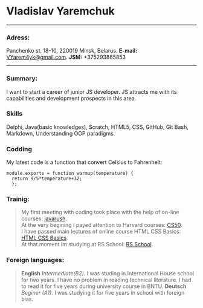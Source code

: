 # Vladislav Yaremchuk  
***
### Adress: ###
  Panchenko st. 18-10, 
  220019 Minsk, Belarus. 
  **E-mail:** <VYarem4yk@gmail.com>. 
  **JSM:** +375293865853  

***
### Summary: ###
I want to start a career of junior JS developer. JS attracts me with its capabilities and development prospects in this area.   
### Skills ###
Delphi, Java(basic knowledges), Scratch, HTML5, CSS, GitHub, Git Bash, Markdown, Understanding OOP paradigms.  
### Codding ###
My latest code is a function that convert Celsius to Fahrenheit: 
~~~~
module.exports = function warmup(temperature) {
  return 9/5*temperature+32;
  };
~~~~
### Trainig: ###
>My first meeting with coding took place with the help of on-line courses: [javarush](https://javarush.ru/ "JavaRush site").  
>At the very begining I payed attention to Harvard courses: [CS50](https://javarush.ru/quests/QUEST_HARVARD_CS50 "Harvard courses in RUS").  
>I have passed main lectures of online course HTML CSS Basics: [HTML CSS Basics](https://www.codecademy.com/users/Vladislav_Yaremchuk/achievements "Look at my achievments").  
>At that moment im studying at RS School: [RS School](https://school.rollingscopes.com/ "Roling Scopes official site").


### Foreign languages: ###
>**English** *Intermediate(B2)*. I was studing in International House school for two years. I have no problem in reading technical literature. I had to read it for five years during university course in BNTU.
>**Deutsch** *Beginer (A1)*. I was studying it for five years in school with foreign bias.